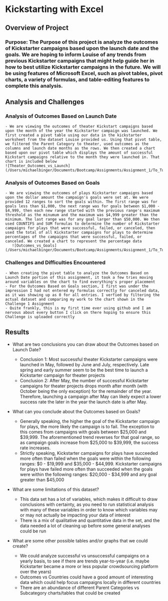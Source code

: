 # Kickstarting with Excel

## Overview of Project

### Purpose: The Purpose of this project is analyze the outcomes of Kickstarter campaigns based upon the launch date and the goals. We are hoping to inform Louise of any trends from previous Kickstarter campaigns that might help guide her in how to best utilize Kickstarter campaigns in the future. We will be using features of Microsoft Excel, such as pivot tables, pivot charts, a variety of formulas, and table-editing features to complete this analysis.

## Analysis and Challenges

### Analysis of Outcomes Based on Launch Date
    - We are viewing the outcomes of theater Kickstart campaigns based upon the month of the year the Kickstarter campaign was launched. We first created a pivot table using our data in the kickstarter worksheet from the dataset Louise provided us. Using that pivot table, we filtered the Parent Category to theater, used outcomes as the columns and launch date months as the rows. We then created a chart based upon our pivot table which displays the amount of successful Kickstart campaigns relative to the month they were launched in. That chart is included below
    ![Theater_Outcomes_vs_Launch](/Users/michaelbinger/Documents/Bootcamp/Assignments/Assignment_1/To_Turn_In/resources/Theater_Outcomes_vs_Launch.png)

### Analysis of Outcomes Based on Goals
    - We are viewing the outcomes of plays Kickstarter campaigns based upon the dollar amount the campaign's goals were set at. We were provided 12 ranges to sort the goals within. The first range was for goals less than $1,000, the next range was for goals between $1,000 - $4,999, then each new range started with the previous range's maximum threshold as the minumum and the maximum was $4,999 greater than the minimum. The last range was for any goal larger than $50,000. We then used COUNTIFS and SUM formulas to determine the number of Kickstarter campaigns for plays that were successful, failed, or canceled, then used the total of all Kickstarter campaigns for plays to determine percentages of the campaigns that were successful, failed, or canceled. We created a chart to represent the percentage data
       ![Outcomes_vs_Goals](/Users/michaelbinger/Documents/Bootcamp/Assignments/Assignment_1/To_Turn_In/resources/Outcomes_vs_Goals.png)

### Challenges and Difficulties Encountered
    - When creating the pivot table to analyze the Outcomes Based on Launch Date portion of this assignment, it took a few tries moving around variables on the chart to find everything's proper placement
    - For the Outcomes Based on Goals section, I first was under the impression I had not entered my formulas correctly for canceled data, as it was showing up as 0 for all entries. I verfied by filtering the actual dataset and comparing my work to the chart shown in the Challenge 1 Assignment
    - Quite frankly, this is my first time ever using github and I am nervous about every button I click on there hoping to ensure this Challenge is uploaded correctly

## Results

- What are two conclusions you can draw about the Outcomes based on Launch Date?
    - Conclusion 1: Most successful theater Kickstarter campaigns were launched in May, followed by June and July, respectively. Late spring and early summer seem to be the best time to launch a Kickstarter campaign for theater projects
    - Conclusion 2: After May, the number of successful Kickstarter campaigns for theater projects drops month after month (with October being the only exception) for the remainder of the year. Therefore, launching a campaign after May can likely expect a lower success rate the later in the year the launch date is after May.

- What can you conclude about the Outcomes based on Goals?
    - Generally speaking, the higher the goal of the Kickstarter campaign for plays, the more likely the campaign is to fail. The exception to this comes from campaigns with goals between $25,000 and $39,999. The aforementioned trend reverses for that goal range, so as campaign goals increase from $25,000 to $39,999, the success rate increases.
    - Strictly speaking, Kickstarter campaigns for plays have succeeded more often than failed when the goals were within the following ranges: $0 - $19,999 and $35,000 - $44,999. Kickstarter campaigns for plays have failed more often than succeeded when the goals were within the following ranges: $20,000 - $34,999 and any goal greater than $45,000 

- What are some limitations of this dataset?
    - This data set has a lot of variables, which makes it difficult to draw conclusions with certainty, as you need to run statistical analysis with many of these variables in order to know which variables may or may not actually be impacting your data of interest
    - There is a mix of qualitative and quantitative data in the set, and the data needed a lot of cleaning up before some general analyses could be run

- What are some other possible tables and/or graphs that we could create?
    - We could analyze successful vs unsuccessful campaigns on a yearly basis, to see if there are trends year-to-year (i.e. maybe Kickstarter became a more or less popular crowdsourcing platform over the years)
    - Outcomes vs Countries could have a good amount of interesting data which could help focus campaigns locally in different countries
    - There are an abundance of different Parent Categories vs Subcategory charts/tables that could be created
